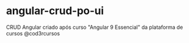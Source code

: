 # angular-crud-po-ui
CRUD Angular criado após curso "Angular 9 Essencial" da plataforma de cursos @cod3rcursos
